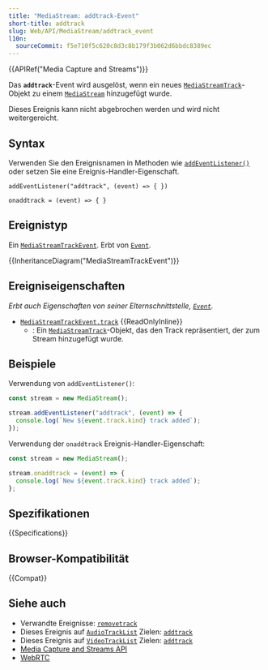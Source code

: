 ```yaml
---
title: "MediaStream: addtrack-Event"
short-title: addtrack
slug: Web/API/MediaStream/addtrack_event
l10n:
  sourceCommit: f5e710f5c620c8d3c8b179f3b062d6bbdc8389ec
---
```


{{APIRef("Media Capture and Streams")}}

Das **`addtrack`**-Event wird ausgelöst, wenn ein neues [`MediaStreamTrack`](/de/docs/Web/API/MediaStreamTrack)-Objekt zu einem [`MediaStream`](/de/docs/Web/API/MediaStream) hinzugefügt wurde.

Dieses Ereignis kann nicht abgebrochen werden und wird nicht weitergereicht.

## Syntax

Verwenden Sie den Ereignisnamen in Methoden wie [`addEventListener()`](/de/docs/Web/API/EventTarget/addEventListener) oder setzen Sie eine Ereignis-Handler-Eigenschaft.

```js-nolint
addEventListener("addtrack", (event) => { })

onaddtrack = (event) => { }
```

## Ereignistyp

Ein [`MediaStreamTrackEvent`](/de/docs/Web/API/MediaStreamTrackEvent). Erbt von [`Event`](/de/docs/Web/API/Event).

{{InheritanceDiagram("MediaStreamTrackEvent")}}

## Ereigniseigenschaften

_Erbt auch Eigenschaften von seiner Elternschnittstelle, [`Event`](/de/docs/Web/API/Event)._

- [`MediaStreamTrackEvent.track`](/de/docs/Web/API/MediaStreamTrackEvent/track) {{ReadOnlyInline}}
  - : Ein [`MediaStreamTrack`](/de/docs/Web/API/MediaStreamTrack)-Objekt, das den Track repräsentiert, der zum Stream hinzugefügt wurde.

## Beispiele

Verwendung von `addEventListener()`:

```js
const stream = new MediaStream();

stream.addEventListener("addtrack", (event) => {
  console.log(`New ${event.track.kind} track added`);
});
```

Verwendung der `onaddtrack` Ereignis-Handler-Eigenschaft:

```js
const stream = new MediaStream();

stream.onaddtrack = (event) => {
  console.log(`New ${event.track.kind} track added`);
};
```

## Spezifikationen

{{Specifications}}

## Browser-Kompatibilität

{{Compat}}

## Siehe auch

- Verwandte Ereignisse: [`removetrack`](/de/docs/Web/API/MediaStream/removetrack_event)
- Dieses Ereignis auf [`AudioTrackList`](/de/docs/Web/API/AudioTrackList) Zielen: [`addtrack`](/de/docs/Web/API/AudioTrackList/addtrack_event)
- Dieses Ereignis auf [`VideoTrackList`](/de/docs/Web/API/VideoTrackList) Zielen: [`addtrack`](/de/docs/Web/API/VideoTrackList/addtrack_event)
- [Media Capture and Streams API](/de/docs/Web/API/Media_Capture_and_Streams_API)
- [WebRTC](/de/docs/Web/API/WebRTC_API)
